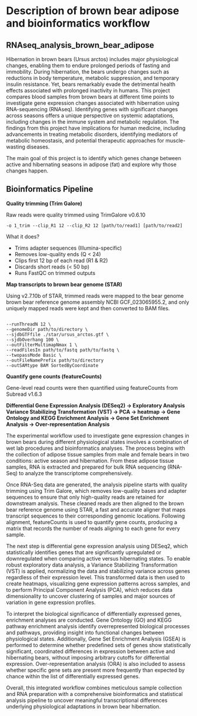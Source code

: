 # Description of brown bear adipose and bioinformatics workflow
## RNAseq_analysis_brown_bear_adipose
Hibernation in brown bears (Ursus arctos) includes major physiological changes, enabling them to endure prolonged periods of fasting and immobility. During hibernation, the bears undergo changes such as reductions in body temperature, metabolic suppression, and temporary insulin resistance. Yet, bears remarkably evade the detrimental health effects associated with prolonged inactivity in humans. This project compares blood samples from brown bears at different time points to investigate gene expression changes associated with hibernation using RNA-sequencing (RNAseq). Identifying genes with significant changes across seasons offers a unique perspective on systemic adaptations, including changes in the immune system and metabolic regulation. The findings from this project have implications for human medicine, including advancements in treating metabolic disorders, identifying mediators of metabolic homeostasis, and potential therapeutic approaches for muscle-wasting diseases.

The main goal of this project is to identify which genes change between active and hibernating seasons in adipose (fat) and explore why those changes happen.

## Bioinformatics Pipeline
**Quality trimming (Trim Galore)**

Raw reads were quality trimmed using TrimGalore v0.6.10

```trim_galore --paired -q 24 --fastqc --fastqc_args "--noextract --nogroup --outdir 1_trim/fastqc" --stringency 5 --illumina --length 50
-o 1_trim --clip_R1 12 --clip_R2 12 [path/to/read1] [path/to/read2]
```

What it does?
- Trims adapter sequences (Illumina-specific)
- Removes low-quality ends (Q < 24)
- Clips first 12 bp of each read (R1 & R2)
- Discards short reads (< 50 bp)
- Runs FastQC on trimmed outputs

**Map transcripts to brown bear genome (STAR)**

Using v2.7.10b of STAR, trimmed reads were mapped to the bear genome brown bear reference genome assembly NCBI GCF_023065955.2, and only uniquely mapped reads were kept and then converted to BAM files.

```featureCounts -p -F 'GTF' -T 8 -t exon -g gene_id -a [path/to/GTF] -o [outfile.txt] [path/to/sorted/bam/files/*.bam]
```


```STAR \
--runThreadN 12 \
--genomeDir path/to/directory \
--sjdbGTFfile ./star/ursus_arctos.gtf \
--sjdbOverhang 100 \
--outFilterMultimapNmax 1 \
--readFilesIn path/to/fastq path/to/fastq \
--twopassMode Basic \
--outFileNamePrefix path/to/directory
--outSAMtype BAM SortedByCoordinate
```

**Quantify gene counts (featureCounts)**

Gene-level read counts were then quantified using featureCounts from Subread v1.6.3





**Differential Gene Expression Analysis (DESeq2) -> Exploratory Analysis Variance Stabilizing Transformation (VST) -> PCA -> heatmap -> Gene Ontology and KEGG Enrichment Analysis -> Gene Set Enrichment Analysis -> Over-representation Analysis**




The experimental workflow used to investigate gene expression changes in brown bears during different physiological states involves a combination of wet lab procedures and bioinformatics analyses. The process begins with the collection of adipose tissue samples from male and female bears in two conditions: active season and hibernation. From these adipose tissue samples, RNA is extracted and prepared for bulk RNA sequencing (RNA-Seq) to analyze the transcriptome comprehensively.

Once RNA-Seq data are generated, the analysis pipeline starts with quality trimming using Trim Galore, which removes low-quality bases and adapter sequences to ensure that only high-quality reads are retained for downstream analysis. These cleaned reads are then aligned to the brown bear reference genome using STAR, a fast and accurate aligner that maps transcript sequences to their corresponding genomic locations. Following alignment, featureCounts is used to quantify gene counts, producing a matrix that records the number of reads aligning to each gene for every sample.

The next step is differential gene expression analysis using DESeq2, which statistically identifies genes that are significantly upregulated or downregulated when comparing active versus hibernating states. To enable robust exploratory data analysis, a Variance Stabilizing Transformation (VST) is applied, normalizing the data and stabilizing variance across genes regardless of their expression level. This transformed data is then used to create heatmaps, visualizing gene expression patterns across samples, and to perform Principal Component Analysis (PCA), which reduces data dimensionality to uncover clustering of samples and major sources of variation in gene expression profiles.

To interpret the biological significance of differentially expressed genes, enrichment analyses are conducted. Gene Ontology (GO) and KEGG pathway enrichment analysis identify overrepresented biological processes and pathways, providing insight into functional changes between physiological states. Additionally, Gene Set Enrichment Analysis (GSEA) is performed to determine whether predefined sets of genes show statistically significant, coordinated differences in expression between active and hibernating bears, without imposing arbitrary cutoffs for differential expression. Over-representation analysis (ORA) is also included to assess whether specific gene sets are present more frequently than expected by chance within the list of differentially expressed genes.

Overall, this integrated workflow combines meticulous sample collection and RNA preparation with a comprehensive bioinformatics and statistical analysis pipeline to uncover meaningful transcriptional differences underlying physiological adaptations in brown bear hibernation.




